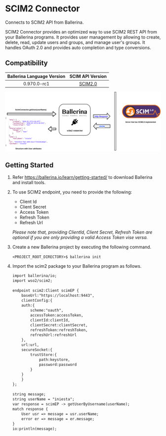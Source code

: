 # SCIM2 Connector
 
 Connects to SCIM2 API from Ballerina.
 
 SCIM2 Connector provides an optimized way to use SCIM2 REST API from your Ballerina programs.
 It provides user management by allowing to create, delete, read, update users and groups, and manage 
 user's groups. It handles OAuth 2.0 and provides auto completion and type conversions.

 ## Compatibility
 | Ballerina Language Version| SCIM API Version                                          |
 | :------------------------:| :--------------------------------------------------------:|
 | 0.970.0-rc1               | [SCIM2.0](https://tools.ietf.org/html/rfc7643#section-8.3)|

 ![Ballerina SCIM2 Endpoint Overview](./docs/resources/SCIM2.png)

 ## Getting Started
  1. Refer https://ballerina.io/learn/getting-started/ to download Ballerina and install tools.
  2. To use SCIM2 endpoint, you need to provide the following:
      - Client Id
      - Client Secret
      - Access Token
      - Refresh Token
      - Refresh Url
     
     *Please note that, providing ClientId, Client Secret, Refresh Token are optional if you are only providing a valid 
      Access Token vise versa.*
      
   3. Create a new Ballerina project by executing the following command.
   
        `<PROJECT_ROOT_DIRECTORY>$ ballerina init`
   	
 4. Import the scim2 package to your Ballerina program as follows.
    
    ```ballerina
    import ballerina/io;
    import wso2/scim2;
    
    endpoint scim2:Client scimEP {
        baseUrl:"https://localhost:9443",
	    clientConfig:{
		auth:{
		    scheme:"oauth",
		    accessToken:accessToken,
		    clientId:clientId,
		    clientSecret:clientSecret,
		    refreshToken:refreshToken,
		    refreshUrl:refreshUrl
		},
		url:url,
		secureSocket:{
		    trustStore:{
		        path:keystore,
		        password:password
		    }
		}
	    }
    };
    
    string message;
    string userName = "iniesta";
    var response = scimEP -> getUserByUsername(userName);
    match response {
        User usr => message = usr.userName;
        error er => message = er.message;
    }
    io:println(message);
    ```
